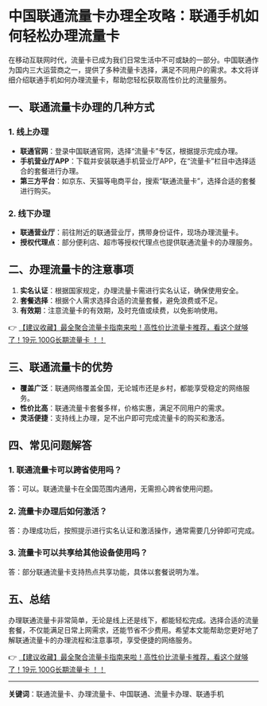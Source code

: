 # 中国联通流量卡办理全攻略：联通手机如何轻松办理流量卡

在移动互联网时代，流量卡已成为我们日常生活中不可或缺的一部分。中国联通作为国内三大运营商之一，提供了多种流量卡选择，满足不同用户的需求。本文将详细介绍联通手机如何办理流量卡，帮助您轻松获取高性价比的流量服务。

## 一、联通流量卡办理的几种方式

### 1. 线上办理
- **联通官网**：登录中国联通官网，选择“流量卡”专区，根据提示完成办理。
- **手机营业厅APP**：下载并安装联通手机营业厅APP，在“流量卡”栏目中选择适合的套餐进行办理。
- **第三方平台**：如京东、天猫等电商平台，搜索“联通流量卡”，选择合适的套餐进行购买。

### 2. 线下办理
- **联通营业厅**：前往附近的联通营业厅，携带身份证件，现场办理流量卡。
- **授权代理点**：部分便利店、超市等授权代理点也提供联通流量卡的办理服务。

## 二、办理流量卡的注意事项

1. **实名认证**：根据国家规定，办理流量卡需进行实名认证，确保使用安全。
2. **套餐选择**：根据个人需求选择合适的流量套餐，避免浪费或不足。
3. **有效期**：注意流量卡的有效期，及时充值或续费，以免影响使用。

👉 [【建议收藏】最全聚合流量卡指南来啦！高性价比流量卡推荐，看这个就够了！19元 100G长期流量卡 ！！](https://bit.ly/Liuliangka)

## 三、联通流量卡的优势

- **覆盖广泛**：联通网络覆盖全国，无论城市还是乡村，都能享受稳定的网络服务。
- **性价比高**：联通流量卡套餐多样，价格实惠，满足不同用户的需求。
- **灵活便捷**：支持线上办理，足不出户即可完成流量卡的购买和激活。

## 四、常见问题解答

### 1. 联通流量卡可以跨省使用吗？
答：可以。联通流量卡在全国范围内通用，无需担心跨省使用问题。

### 2. 流量卡办理后如何激活？
答：办理成功后，按照提示进行实名认证和激活操作，通常需要几分钟即可完成。

### 3. 流量卡可以共享给其他设备使用吗？
答：部分联通流量卡支持热点共享功能，具体以套餐说明为准。

## 五、总结

办理联通流量卡非常简单，无论是线上还是线下，都能轻松完成。选择合适的流量套餐，不仅能满足日常上网需求，还能节省不少费用。希望本文能帮助您更好地了解联通流量卡的办理流程和注意事项，享受便捷的网络服务。

👉 [【建议收藏】最全聚合流量卡指南来啦！高性价比流量卡推荐，看这个就够了！19元 100G长期流量卡 ！！](https://bit.ly/Liuliangka)

---

**关键词**：联通流量卡、办理流量卡、中国联通、流量卡办理、联通手机